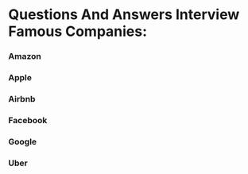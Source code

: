# Questions And Answers Interview Famous Companies:

### Amazon

### Apple

### Airbnb

### Facebook

### Google

### Uber
